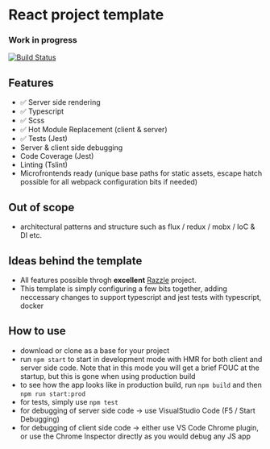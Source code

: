 # React project template

### Work in progress

[![Build Status](https://cpgithub.visualstudio.com/ReactSSRTypescriptScssBoilerplate/_apis/build/status/conplementAG.ReactSSRTypescriptScssBoilerplate)](https://cpgithub.visualstudio.com/ReactSSRTypescriptScssBoilerplate/_build/latest?definitionId=2)

## Features
- ✅ Server side rendering
- ✅ Typescript 
- ✅ Scss
- ✅ Hot Module Replacement (client & server)
- ✅ Tests (Jest)
- Server & client side debugging
- Code Coverage (Jest)
- Linting (Tslint)
- Microfrontends ready (unique base paths for static assets, escape hatch possible for all webpack configuration bits if needed)

## Out of scope
- architectural patterns and structure such as flux / redux / mobx / IoC & DI etc.

## Ideas behind the template
- All features possible throgh **excellent** [Razzle](https://github.com/jaredpalmer/razzle) project.
- This template is simply configuring a few bits together, adding neccessary changes to support typescript and jest tests with typescript, docker 

## How to use
- download or clone as a base for your project
- run `npm start` to start in development mode with HMR for both client and server side code. Note that in this mode you will get a brief FOUC at the startup, but this is gone when using production build
- to see how the app looks like in production build, run `npm build` and then `npm run start:prod`
- for tests, simply use `npm test`
- for debugging of server side code -> use VisualStudio Code (F5 / Start Debugging)
- for debugging of client side code -> either use VS Code Chrome plugin, or use the Chrome Inspector directly as you would debug any JS app
